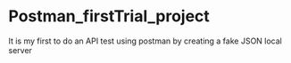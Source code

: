 # Postman_firstTrial_project
It is my first to do an API test using postman by creating a fake JSON local server
